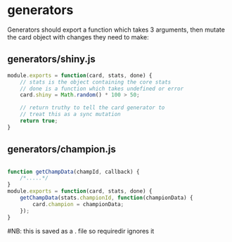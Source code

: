 # generators

Generators should export a function which takes 3 arguments, then mutate the card object with changes they need to make:

## generators/shiny.js
```js
module.exports = function(card, stats, done) {
	// stats is the object containing the core stats
	// done is a function which takes undefined or error
	card.shiny = Math.random() * 100 > 50;

	// return truthy to tell the card generator to
	// treat this as a sync mutation
	return true; 
}
```

## generators/champion.js
```js

function getChampData(champId, callback) {
	/*.....*/
}
module.exports = function(card, stats, done) {
	getChampData(stats.championId, function(championData) {
		card.champion = championData;
	});
}
```

#NB: this is saved as a . file so requiredir ignores it
